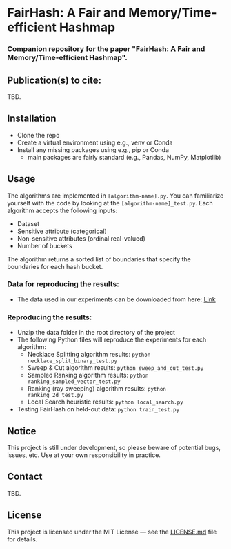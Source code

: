 # FairHash: A Fair and Memory/Time-efficient Hashmap

### Companion repository for the paper "FairHash: A Fair and Memory/Time-efficient Hashmap". 



## Publication(s) to cite:
TBD.



## Installation
- Clone the repo
- Create a virtual environment using e.g., venv or Conda
- Install any missing packages using e.g., pip or Conda
  - main packages are fairly standard (e.g., Pandas, NumPy, Matplotlib)

## Usage
The algorithms are implemented in `[algorithm-name].py`. You can familiarize yourself with the code by looking at the `[algorithm-name]_test.py`. Each algorithm accepts the following inputs:
- Dataset
- Sensitive attribute (categorical)
- Non-sensitive attributes (ordinal real-valued)
- Number of buckets

The algorithm returns a sorted list of boundaries that specify the boundaries for each hash bucket.

### Data for reproducing the results:
- The data used in our experiments can be downloaded from here: [Link]([https://drive.google.com/file/d/1WkFX1imNOPXWcHi4L2VPmVW_aYVdYGwL/view?usp=sharing](https://drive.google.com/file/d/1WkFX1imNOPXWcHi4L2VPmVW_aYVdYGwL/view?usp=sharing)) 

### Reproducing the results:
- Unzip the data folder in the root directory of the project
- The following Python files will reproduce the experiments for each algorithm:
  - Necklace Splitting algorithm results: `python necklace_split_binary_test.py`
  - Sweep & Cut algorithm results: `python sweep_and_cut_test.py`
  - Sampled Ranking algorithm results: `python ranking_sampled_vector_test.py`
  - Ranking (ray sweeping) algorithm results: `python ranking_2d_test.py`
  - Local Search heuristic results: `python local_search.py`
- Testing FairHash on held-out data: `python train_test.py`

## Notice
This project is still under development, so please beware of potential bugs, issues, etc. Use at your own responsibility in practice.

## Contact
TBD.
<!---Feel free to contact the authors or leave an issue in case of any complications. We will try to respond as soon as possible.-->

## License

This project is licensed under the MIT License &mdash; see the [LICENSE.md](LICENSE.md) file for details.

<!---<p align="center"><img width="20%" src="https://www.cs.uic.edu/~indexlab/imgs/InDeXLab2.gif"></p>-->


